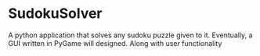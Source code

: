 # SudokuSolver
 A python application that solves any sudoku puzzle given to it. Eventually, a GUI written in PyGame will designed. Along with user functionality
